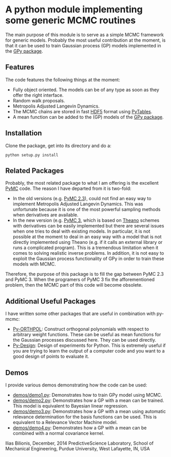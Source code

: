 A python module implementing some generic MCMC routines
=======================================================

The main purpose of this module is to serve as a simple MCMC framework for
generic models. Probably the most useful contribution at the moment, is that
it can be used to train Gaussian process (GP) models implemented in the 
[GPy package](http://sheffieldml.github.io/GPy/).


Features
--------
The code features the following things at the moment:
+ Fully object oriented. The models can be of any type as soon as they offer
  the right interface.
+ Random walk proposals.
+ Metropolis Adjusted Langevin Dynamics.
+ The MCMC chains are stored in fast [HDF5](http://www.hdfgroup.org/HDF5/)
  format using [PyTables](http://www.pytables.org/moin).
+ A mean function can be added to the (GP) models of the
[GPy package](http://sheffieldml.github.io/GPy/).


Installation
------------
Clone the package, get into its directory and do a:
```
python setup.py install
```

Related Packages
----------------
Probably, the most related package to what I am offering is the excellent
[PyMC](https://github.com/pymc-devs/pymc) code. The reason I have departed from
it is two-fold:
+ In the old versions (e.g.
[PyMC 2.3](http://pymc-devs.github.io/pymc/index.html)), could not find an easy
way to implement Metropolis Adjusted Langevin Dynamics. This was unfortunate
because it is one of the most powerful sampling methods when derivatives are
available.
+ In the new version (e.g. 
 [PyMC 3](http://nbviewer.ipython.org/github/pymc-devs/pymc/blob/master/pymc/examples/tutorial.ipynb),
 which is based on [Theano](http://www.deeplearning.net/software/theano/)
 schemes with derivatives can be easily implemented but there are several issues
 when one tries to deal with existing models. In particular, it is not possible
 at the moment to deal in an easy way with a model that is not directly implemented
 using Theano (e.g. if it calls an external library or runs a complicated program).
 This is a tremendous limitation when it comes to solving realistic inverse
 problems. In addition, it is not easy to exploit the Gaussian process
 functionality of GPy in order to train these models with MCMC.

Therefore, the purpose of this package is to fill the gap between PyMC 2.3
and PyMC 3. When the programers of PyMC 3 fix the afforementioned problem, then
the MCMC part of this code will become obsolete.


Additional Useful Packages
--------------------------
I have written some other packages that are useful in combination with py-mcmc:
+ [Py-ORTHPOL](https://github.com/ebilionis/py-orthpol): Construct orthogonal
  polynomials with respect to arbitrary weight functions. These can be useful
  as mean functions for the Gaussian processes discussed here. They can be used
  directly.
+ [Py-Design](https://github.com/ebilionis/py-design): Design of experiments for
  Python. This is extremely useful if you are trying to learn the output of a
  computer code and you want to a good design of points to evaluate it.


Demos
-----
I provide various demos demonstrating how the code can be used:
+ [demos/demo1.py](demos/demo1.py): Demonstrates how to train GPy model using MCMC.
+ [demos/demo2.py](demos/demo2.py): Demonstrates how a GP with a mean can be trained.
  This model is equivalent to Bayesian linear regression.
+ [demos/demo3.py](demos/demo3.py): Demonstrates how a GP with a mean using
  automatic relevance determination for the basis functions can be used. This is
  equivalent to a Relevance Vector Machine model.
+ [demos/demo4.py](demos/demo4.py): Demonstrates how a GP with a mean can be
  combined with a normal covariance kernel.


Ilias Bilionis,
December, 2014
PredictiveScience Laboratory,
School of Mechanical Engineering,
Purdue University,
West Lafayette, IN, USA
